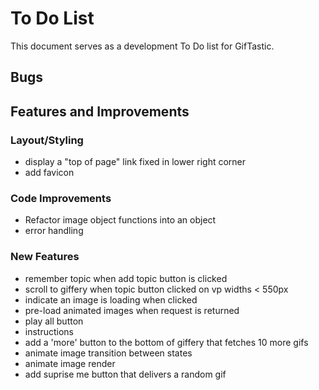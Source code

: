 # To Do List

This document serves as a development To Do list for GifTastic.

## Bugs

## Features and Improvements

### Layout/Styling
* display a "top of page" link fixed in lower right corner
* add favicon

### Code Improvements
* Refactor image object functions into an object
* error handling

### New Features
* remember topic when add topic button is clicked
* scroll to giffery when topic button clicked on vp widths < 550px
* indicate an image is loading when clicked
* pre-load animated images when request is returned
* play all button
* instructions
* add a 'more' button to the bottom of giffery that fetches 10 more gifs
* animate image transition between states
* animate image render
* add suprise me button that delivers a random gif